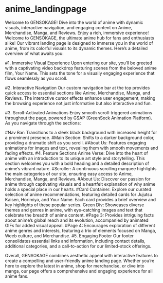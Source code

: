 # anime_landingpage
Welcome to GENSOKAGE! Dive into the world of anime with dynamic visuals, interactive navigation, and engaging content on Anime, Merchandise, Manga, and Reviews. Enjoy a rich, immersive experience!
Welcome to GENSOKAGE, the ultimate anime hub for fans and enthusiasts alike! Our vibrant landing page is designed to immerse you in the world of anime, from its colorful visuals to its dynamic themes. Here’s a detailed overview of what awaits you:

#1. Immersive Visual Experience
Upon entering our site, you'll be greeted with a captivating video backdrop featuring scenes from the beloved anime film, Your Name. This sets the tone for a visually engaging experience that flows seamlessly as you scroll.

#2. Interactive Navigation
Our custom navigation bar at the top provides quick access to essential sections like Anime, Merchandise, Manga, and Reviews. The interactive cursor effects enhance user engagement, making the browsing experience not just informative but also interactive and fun.

#3. Scroll-Activated Animations
Enjoy smooth scroll-triggered animations throughout the page, powered by GSAP (GreenSock Animation Platform). As you navigate through the sections:

#Nav Bar: Transitions to a sleek black background with increased height for a prominent presence.
#Main Section: Shifts to a darker background color, providing a dramatic shift as you scroll.
#About Us: Features engaging animations for images and text, revealing them with smooth movements and fading effects.
#4. Feature Sections
Anime Verse: Dive into the heart of anime with an introduction to its unique art style and storytelling. This section welcomes you with a bold heading and a detailed description of anime’s vibrant nature.
#Scroller: A continuous scrolling marquee highlights the main categories of our site, ensuring easy access to Anime, Merchandise, Manga, and Reviews.
#About Us: Discover our passion for anime through captivating visuals and a heartfelt explanation of why anime holds a special place in our hearts.
#Card Container: Explore our curated selection of anime recommendations, featuring detailed cards for Jujutsu Kaisen, Horimiya, and Your Name. Each card provides a brief overview and key highlights of these popular series.
Green Div: Showcases diverse themes and genres in anime, with eye-catching images and text that celebrate the breadth of anime content.
#Page 3: Provides intriguing facts about anime’s global reach and its evolution, accompanied by animated GIFs for added visual appeal.
#Page 4: Encourages exploration of different anime genres and interests, featuring a trio of elements focused on Manga, Weeb culture, and Merchandise.
#5. Engaging Footer
Our footer consolidates essential links and information, including contact details, additional categories, and a call-to-action for our limited-stock offerings.

Overall, GENSOKAGE combines aesthetic appeal with interactive features to create a compelling and user-friendly anime landing page. Whether you’re here to explore the latest in anime, shop for merchandise, or dive into manga, our page offers a comprehensive and engaging experience for all anime fans.

